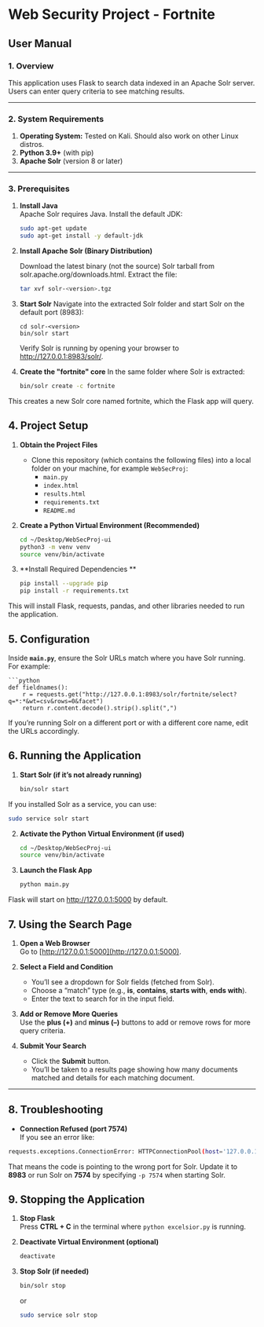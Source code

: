 # Web Security Project - Fortnite

## User Manual

### 1. Overview

This application uses Flask to search data indexed in an Apache Solr server. Users can enter query criteria to see matching results.

---

### 2. System Requirements

1. **Operating System:** Tested on Kali. Should also work on other Linux distros.  
2. **Python 3.9+** (with pip)  
3. **Apache Solr** (version 8 or later)

---

### 3. Prerequisites

1. **Install Java**  
   Apache Solr requires Java. Install the default JDK:
   ```bash
   sudo apt-get update
   sudo apt-get install -y default-jdk

2. **Install Apache Solr (Binary Distribution)**

   Download the latest binary (not the source) Solr tarball from solr.apache.org/downloads.html.
    Extract the file:
   ```bash
   tar xvf solr-<version>.tgz

3. **Start Solr**
   Navigate into the extracted Solr folder and start Solr on the default port (8983):
   
       cd solr-<version>
       bin/solr start
   Verify Solr is running by opening your browser to http://127.0.0.1:8983/solr/.

4. **Create the "fortnite" core**
   In the same folder where Solr is extracted:
   ```bash
   bin/solr create -c fortnite
  This creates a new Solr core named fortnite, which the Flask app will query.

## 4. Project Setup

1. **Obtain the Project Files**  
   - Clone this repository (which contains the following files) into a local folder on your machine, for example `WebSecProj`:
     - `main.py`
     - `index.html`
     - `results.html`
     - `requirements.txt`
     - `README.md`

2. **Create a Python Virtual Environment (Recommended)**  
   ```bash
   cd ~/Desktop/WebSecProj-ui
   python3 -m venv venv
   source venv/bin/activate

3. **Install Required Dependencies **
   ```bash
   pip install --upgrade pip
   pip install -r requirements.txt
  This will install Flask, requests, pandas, and other libraries needed to run the application.

## 5. Configuration

Inside **`main.py`**, ensure the Solr URLs match where you have Solr running. For example:

    ```python
    def fieldnames():
        r = requests.get("http://127.0.0.1:8983/solr/fortnite/select?q=*:*&wt=csv&rows=0&facet")
        return r.content.decode().strip().split(",")
If you’re running Solr on a different port or with a different core name, edit the URLs accordingly.

## 6. Running the Application

1. **Start Solr (if it’s not already running)**
   ```bash
   bin/solr start
   ```
If you installed Solr as a service, you can use:
  ```bash
  sudo service solr start
 ```

2. **Activate the Python Virtual Environment (if used)**
   ```bash
   cd ~/Desktop/WebSecProj-ui
   source venv/bin/activate

3. **Launch the Flask App**
   ```bash
   python main.py
Flask will start on http://127.0.0.1:5000 by default.

## 7. Using the Search Page

1. **Open a Web Browser**  
   Go to [http://127.0.0.1:5000](http://127.0.0.1:5000).

2. **Select a Field and Condition**  
   - You’ll see a dropdown for Solr fields (fetched from Solr).
   - Choose a “match” type (e.g., **is**, **contains**, **starts with**, **ends with**).
   - Enter the text to search for in the input field.

3. **Add or Remove More Queries**  
   Use the **plus (+)** and **minus (–)** buttons to add or remove rows for more query criteria.

4. **Submit Your Search**  
   - Click the **Submit** button.
   - You’ll be taken to a results page showing how many documents matched and details for each matching document.

---

## 8. Troubleshooting

- **Connection Refused (port 7574)**  
  If you see an error like:
```bash
requests.exceptions.ConnectionError: HTTPConnectionPool(host='127.0.0.1', port=7574)...
```
That means the code is pointing to the wrong port for Solr. Update it to **8983** or run Solr on **7574** by specifying `-p 7574` when starting Solr.

## 9. Stopping the Application

1. **Stop Flask**  
   Press **CTRL + C** in the terminal where `python excelsior.py` is running.

2. **Deactivate Virtual Environment (optional)**  
   ```bash
   deactivate

3. **Stop Solr (if needed)**
    ```bash
    bin/solr stop
    ```
    or
   ```bash
   sudo service solr stop
   ```
